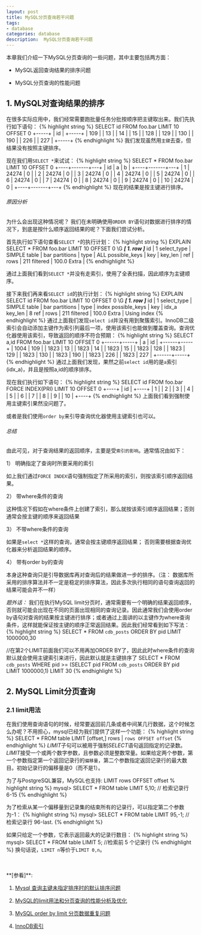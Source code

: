 ```yaml
---
layout: post
title: MySQL分页查询若干问题
tags:
- database
categories: database
description:  MySQL分页查询若干问题
---
```



本章我们介绍一下MySQL分页查询的一些问题，其中主要包括两方面：

* MySQL返回查询结果的排序问题

* MySQL分页查询的性能问题


<!-- more -->

## 1. MySQL对查询结果的排序

在很多实际应用中，我们经常需要跑批量任务分批按顺序把主键取出来。我们先执行如下语句：
{% highlight string %}
SELECT id FROM foo.bar LIMIT 10 OFFSET 0
+-----+
| id  |
+-----+
| 109 |
| 13  |
| 14  |
| 15  |
| 128 |
| 129 |
| 130 |
| 190 |
| 226 |
| 227 |
+-----+
{% endhighlight %}
我们发现虽然用```主键```去查，但结果没有按照主键排序。

现在我们用```SELECT *```来试试：
{% highlight string %}
SELECT * FROM foo.bar LIMIT 10 OFFSET 0
+----+-------+---+
| id | a     | b |
+----+-------+---+
| 1  | 24274 | 0 |
| 2  | 24274 | 0 |
| 3  | 24274 | 0 |
| 4  | 24274 | 0 |
| 5  | 24274 | 0 |
| 6  | 24274 | 0 |
| 7  | 24274 | 0 |
| 8  | 24274 | 0 |
| 9  | 24274 | 0 |
| 10 | 24274 | 0 |
+----+-------+---+
{% endhighlight %}
现在的结果是按主键进行排序。

###### 原因分析
为什么会出现这种情况呢？ 我们在未明确使用```ORDER BY```语句对数据进行排序的情况下，到底是按什么顺序返回结果的呢？下面我们尝试分析。

首先执行如下语句查看```SELECT *```的执行计划：
{% highlight string %}
EXPLAIN SELECT * FROM foo.bar LIMIT 10 OFFSET 0 \G
***************************[ 1. row ]***************************
id            | 1
select_type   | SIMPLE
table         | bar
partitions    | <null>
type          | ALL
possible_keys | <null>
key           | <null>
key_len       | <null>
ref           | <null>
rows          | 211
filtered      | 100.0
Extra         | <null>
{% endhighlight %}

通过上面我们看到```SELECT *```并没有走索引，使用了全表扫描，因此顺序为主键顺序。

接下来我们再来看```SELECT id```的执行计划：
{% highlight string %}
EXPLAIN SELECT id FROM foo.bar LIMIT 10 OFFSET 0 \G
***************************[ 1. row ]***************************
id            | 1
select_type   | SIMPLE
table         | bar
partitions    | <null>
type          | index
possible_keys | <null>
key           | idx_a
key_len       | 8
ref           | <null>
rows          | 211
filtered      | 100.0
Extra         | Using index
{% endhighlight %}
通过上面我们发现```select id```并没有用到聚簇索引。InnoDB二级索引会自动添加主键作为索引列最后一项，使用该索引也能做到覆盖查询。查询优化器使用该索引，导致返回的顺序不符合预期：
{% highlight string %}
SELECT a,id FROM foo.bar LIMIT 10 OFFSET 0
+------+-----+
| a    | id  |
+------+-----+
| 1004 | 109 |
| 1823 | 13  |
| 1823 | 14  |
| 1823 | 15  |
| 1823 | 128 |
| 1823 | 129 |
| 1823 | 130 |
| 1823 | 190 |
| 1823 | 226 |
| 1823 | 227 |
+------+-----+
{% endhighlight %}
通过上面我们发现，果然之前```select id```用的是```a```索引(idx_a)，并且是按照a,id的顺序排序。

现在我们执行如下语句：
{% highlight string %}
SELECT id FROM foo.bar FORCE INDEX(PRI) LIMIT 10 OFFSET 0
+----+
| id |
+----+
| 1  |
| 2  |
| 3  |
| 4  |
| 5  |
| 6  |
| 7  |
| 8  |
| 9  |
| 10 |
+----+
{% endhighlight %}
上面我们看到强制使用主键索引果然没问题了。

或者是我们使用```order by```来引导查询优化器使用主键索引也可以。

###### 总结

由此可见，对于查询结果的返回顺序，主要是受```索引的影响```。通常情况由如下：

1） 明确指定了查询时所要采用的索引

如上我们通过```FORCE INDEX```语句强制指定了所采用的索引，则按该索引顺序返回结果。

2） 带where条件的查询

这种情况下假如在where条件上创建了索引，那么就按该索引顺序返回结果；否则通常会按主键的顺序来返回结果

3） 不带where条件的查询

如果是```select *```这样的查询，通常会按主键顺序返回结果； 否则需要根据查询优化器来分析返回结果的顺序。

4） 带有order by的查询

本身这种查询只是引导数据库再对查询后的结果做进一步的排序。（注： 数据库所采用的排序算法并不一定是稳定的排序算法，因此多次执行相同的语句查询返回的结果可能会并不一样）

*题外话：* 我们在执行MySQL limit分页时，通常需要有一个明确的结果返回顺序，否则就可能会出现在不同的页面出现相同的查询记录。因此通常我们会使用order by语句对查询的结果按主键进行排序；或者通过上面讲的以主键作为where查询条件，这样就能保证按主键的顺序正常返回结果。因此我们经常看到如下写法：
{% highlight string %}
SELECT * FROM `cdb_posts` ORDER BY pid LIMIT 1000000,30


//在第2个LIMIT前面我们可以不用再加ORDER BY了，因此此时where条件的查询默认就会使用主键索引来进行，因此默认就是主键排序了
SELECT * FROM `cdb_posts` WHERE pid >= (SELECT pid FROM  `cdb_posts` ORDER BY pid LIMIT 1000000,1) LIMIT 30
{% endhighlight %}

## 2. MySQL Limit分页查询

### 2.1 limit用法
在我们使用查询语句的时候，经常要返回前几条或者中间某几行数据，这个时候怎么办呢？不用担心，mysql已经为我们提供了这样一个功能：
{% highlight string %}
SELECT * FROM table LIMIT [offset,] rows | `rows OFFSET offset`
{% endhighlight %}
*LIMIT*子句可以被用于强制*SELECT*语句返回指定的记录数。*LIMIT*接受一个或两个数字参数，且参数必须是整数常量。如果给定两个参数，第一个参数指定第一个返回记录行的```偏移量```，第二个参数指定返回记录行的最大数目。初始记录行的偏移量是0（而不是1）。

为了与PostgreSQL兼容，MySQL也支持: LIMIT rows OFFSET offset
% highlight string %}
mysql> SELECT * FROM table LIMIT 5,10; // 检索记录行 6-15 
{% endhighlight %}

为了检索从某一个偏移量到记录集的结束所有的记录行，可以指定第二个参数为-1：
{% highlight string %}
mysql> SELECT * FROM table LIMIT 95,-1; // 检索记录行 96-last.
{% endhighlight %}

如果只给定一个参数，它表示返回最大的记录行数目：
{% highlight string %}
mysql> SELECT * FROM table LIMIT 5; //检索前 5 个记录行 
{% endhighlight %}
换句话说，```LIMIT n```等价于```LIMIT 0,n```。




<br />
<br />
**[参看]**:


1. [Mysql 查询主键未指定排序时的默认排序问题](https://blog.csdn.net/weixin_34010949/article/details/91381143)

2. [MySQL的limit用法和分页查询的性能分析及优化](https://segmentfault.com/a/1190000008859706?utm_source=tag-newest)

3. [MySQL order by limit 分页数据重复问题](https://www.jianshu.com/p/544c319fd838)

3. [InnoDB索引](https://www.cnblogs.com/cjsblog/p/8447325.html)

<br />
<br />
<br />

